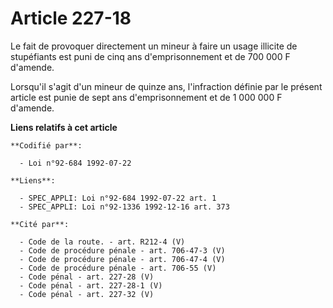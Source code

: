 # Article 227-18

Le fait de provoquer directement un mineur à faire un usage illicite de stupéfiants est puni de cinq ans d'emprisonnement et
de 700 000 F d'amende.

Lorsqu'il s'agit d'un mineur de quinze ans, l'infraction définie par le présent article est punie de sept ans
d'emprisonnement et de 1 000 000 F d'amende.

**Liens relatifs à cet article**

	**Codifié par**:

	  - Loi n°92-684 1992-07-22

	**Liens**:

	  - SPEC_APPLI: Loi n°92-684 1992-07-22 art. 1
	  - SPEC_APPLI: Loi n°92-1336 1992-12-16 art. 373

	**Cité par**:

	  - Code de la route. - art. R212-4 (V)
	  - Code de procédure pénale - art. 706-47-3 (V)
	  - Code de procédure pénale - art. 706-47-4 (V)
	  - Code de procédure pénale - art. 706-55 (V)
	  - Code pénal - art. 227-28 (V)
	  - Code pénal - art. 227-28-1 (V)
	  - Code pénal - art. 227-32 (V)
